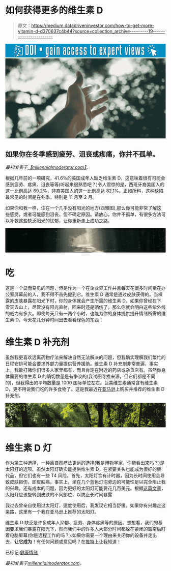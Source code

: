 # 如何获得更多的维生素 D

> 原文：<https://medium.datadriveninvestor.com/how-to-get-more-vitamin-d-d370637c4b44?source=collection_archive---------19----------------------->

[![](img/5e02edb82d2a529f796576c9b994d7ca.png)](http://www.track.datadriveninvestor.com/1B9E)![](img/ef4360b439418292a2927be2f735a57d.png)

## 如果你在冬季感到疲劳、沮丧或疼痛，你并不孤单。

*最初发表于*[*【millennialmoderator.com】*](https://millennialmoderator.com/how-to-get-more-vitamin-d)*。*

根据几年前的一项研究，41.6%的美国成年人缺乏维生素 D，这意味着很有可能会感到疲劳、疼痛、沮丧等等(听起来很熟悉吧？)令人震惊的是，西班牙裔美国人的这一比例高达 69.2%，非裔美国人的这一比例高达 82.1%。正如所料，这种缺陷最常见的时间是在冬季，特别是 11 月至 2 月。

如果你和我一样，住在一个几乎没有阳光的地方(西雅图),那么你可能非常了解这些感受，或者可能感到沮丧，但不确定原因。请放心，你并不孤单，有很多方法可以补救这些缺乏阳光的忧郁，让你重新走上成功之路。

![](img/392d6d664e47c03b50f0f343cb5d0a12.png)

# 吃

这是一个显而易见的问题，但是作为一个在企业界工作并且每天花很多时间坐在办公室屏幕前的人，我不得不首先提到它。维生素 D 通常是通过皮肤获得的。当裸露的皮肤暴露在阳光下时，你的身体就会产生所需的维生素 D。如果你曾经在下雪天去山上，尽管没有阳光直射，回来时还是晒伤了，那么你就会明白这些紫外线的威力有多大。即使每天只有一两个小时，也能为你的身体提供提升情绪所需的维生素 D。今天花几分钟时间出去看看绿色的东西！

# 维生素 D 补充剂

虽然我更喜欢远离药物疗法来解决自然无法解决的问题，但我确实理解我们繁忙的日程安排可能会要求外部力量提供营养援助。维生素 D 补充剂非常普遍，事实上，我敢打赌你们很多人家里都有，而且肯定在附近的药店或杂货店有。虽然你身体需要的维生素 D 的确切数量是有争议的(我试图寻找来源，但它们都是不同的)，但我得出的平均数量是 1000 国际单位左右。巨美维生素通常含有维生素 D，更不用说我们吃的许多食物了。这是我最近在[亚马逊](https://www.amazon.com/gp/product/B004U3Y8OM/ref=as_li_tl?ie=UTF8&camp=1789&creative=9325&creativeASIN=B004U3Y8OM&linkCode=as2&tag=aleksweyman-20&linkId=79183cc6da18b3d089fb700a66977597)上购买并推荐的维生素 D 补充剂。

![](img/a65a4a9a5f378973c181570c460830cc.png)

# 维生素 D 灯

作为第三种选择，一种离自然疗法更远的选择(我是博物学家，你能看出来吗？)是太阳灯的选项。虽然太阳灯确实能提供维生素 D，在紧要关头也能成为很好的替代品，但它们也有一些 T4 风险。首先，太阳灯含有计时器，因为长时间使用会导致皮肤损伤，即皮肤癌。事实上，坐在几个蓝色灯泡旁边的可能性足以完全阻止我的兴趣。还有成本的问题，因为更好的太阳灯可能要花几百美元。根据[这篇文章](http://www.berkeleywellness.com/supplements/vitamins/article/vitamin-d-lamps)，太阳灯应该旋转到皮肤的不同部位，以防止长时间暴露

我过去曾亲自使用过太阳灯，适度使用后，我发现它相当舒缓。如果你有兴趣走这条路，这里有一个我在亚马逊上推荐的太阳灯。

维生素 D 缺乏是许多成年人抑郁、疲劳、身体疼痛等的原因。想想看，我们的基因要求我们暴露在阳光下，然而我们中的许多人大部分时间都躲在紧闭的窗帘后盯着电脑屏幕(你是远程工作的吗？).如果你需要一个理由来关闭你的设备并走出去，**让它成为**！有任何问题或意见吗？在[推特](https://twitter.com/alekseyweyman)上让我知道！

已标记:[健康情绪](https://millennialmoderator.com/how-to-get-more-vitamin-d#)

*最初发表于*[*millennialmoderator.com*](https://millennialmoderator.com/how-to-get-more-vitamin-d)*。*